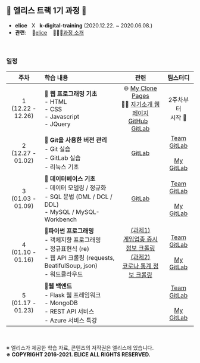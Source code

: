 ## 🐇 엘리스 트랙 1기 과정 🐇

- **elice** &nbsp; X &nbsp; **k-digital-training**  (2020.12.22. ~ 2020.06.08.)
- **관련**: &nbsp;&nbsp; 🐇[elice](https://elice.io/) &nbsp;&nbsp; 🏃🏻‍♂️[과정 소개](https://elicetrack.oopy.io/) 

<br/>

### 일정

|          주차          | 학습 내용                                                    |                             관련                             |                           팀스터디                           |
| :--------------------: | :----------------------------------------------------------- | :----------------------------------------------------------: | :----------------------------------------------------------: |
| 1<br />(12.22 - 12.26) | 🚩 **웹 프로그래밍 기초** <br /> - HTML <br />- CSS <br />- Javascript<br />- JQuery | 🌐 [My Clone Pages](http://bky373.kdt-gitlab.elice.io/clone-pages/index.html) <br /> 🙋‍♂️ [자기소개 웹페이지](http://bky373.kdt-gitlab.elice.io/about-me/) <br /> [GitHub](https://github.com/bky373/clone-pages)&nbsp;&nbsp;&nbsp; [GitLab](https://kdt-gitlab.elice.io/bky373/clone-pages) |                    2주차부터<br />시작 🤗                     |
| 2<br />(12.27 - 01.02) | 🚩 **Git을 사용한 버전 관리** <br />- Git 실습<br />- GitLab 실습 <br />- 리눅스 기초 |  [GitLab](https://kdt-gitlab.elice.io/bky373/test-project)   | [Team GitLab](https://kdt-gitlab.elice.io/soomin/algorithm_3/-/tree/master/week-02)<br /><br />[My GitLab](https://kdt-gitlab.elice.io/bky373/algorithm-study) |
| 3<br />(01.03 - 01.09) | 🚩 **데이터베이스 기초**<br /> - 데이터 모델링 / 정규화<br /> - SQL 문법 (DML / DCL / DDL)<br /> - MySQL / MySQL-Workbench | [GitLab](https://kdt-gitlab.elice.io/bky373/elice-track-1st) | [Team GitLab](https://kdt-gitlab.elice.io/soomin/algorithm_3/-/tree/master/week-03)<br /><br />[My GitLab](https://kdt-gitlab.elice.io/bky373/algorithm-study) |
| 4<br />(01.10 - 01.16) | 🚩**파이썬 프로그래밍**<br />- 객체지향 프로그래밍<br />- 정규표현식 (re)<br />- 웹 API 크롤링 (requests, BeatifulSoup, json)<br />- 워드클라우드 | [(과제1) <br />게임업종 증시 정보 크롤링](https://kdt-gitlab.elice.io/bky373/elice-track-1st/-/blob/master/lectures/week-04/assignments_venv/crawling_stock_stats.py)<br />[(과제2)  <br />코로나 통계 정보 크롤링](https://kdt-gitlab.elice.io/bky373/elice-track-1st/-/blob/master/lectures/week-04/assignments_venv/crawling_corona_stats.py) | [Team GitLab](https://kdt-gitlab.elice.io/soomin/algorithm_3/-/tree/master/week-04)<br /><br />[My GitLab](https://kdt-gitlab.elice.io/bky373/algorithm-study) |
| 5<br />(01.17 - 01.23) | 🚩**웹 백엔드**<br />- Flask 웹 프레임워크<br />- MongoDB<br />- REST API 서비스<br />- Azure 서비스 특강<br /> |                                                              | [Team GitLab](https://kdt-gitlab.elice.io/soomin/algorithm_3/-/tree/5th_borahm/week-05)<br /><br />[My GitLab](https://kdt-gitlab.elice.io/bky373/algorithm-study) |










<br/>

※ 엘리스가 제공한 학습 자료, 콘텐츠의 저작권은 엘리스에 있습니다. <br>
**※ COPYRIGHT 2016-2021. ELICE ALL RIGHTS RESERVED.**
